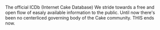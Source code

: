 The official ICDb (Internet Cake Database)
We stride towards a free and open flow of easaly available information to the public. Until now there's been no centerliced governing body of the Cake community. THIS ends now. 
